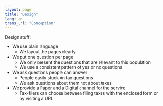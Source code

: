 ```yaml
---
layout: page
title: "Design"
lang: en
trans_url: "Conception"
---
```


Design stuff:

- We use plain language
  - We layout the pages clearly
- We put one question per page
  - We only present the questions that are relevant to this population
  - We use a consistent pattern of yes or no questions
- We ask questions people can answer
  - People easily stuck on tax questions
  - We ask questions about them not about taxes
- We provide a Paper and a Digital channel for the service
  - Tax-filers can choose between filing taxes with the enclosed form or by visiting a URL
